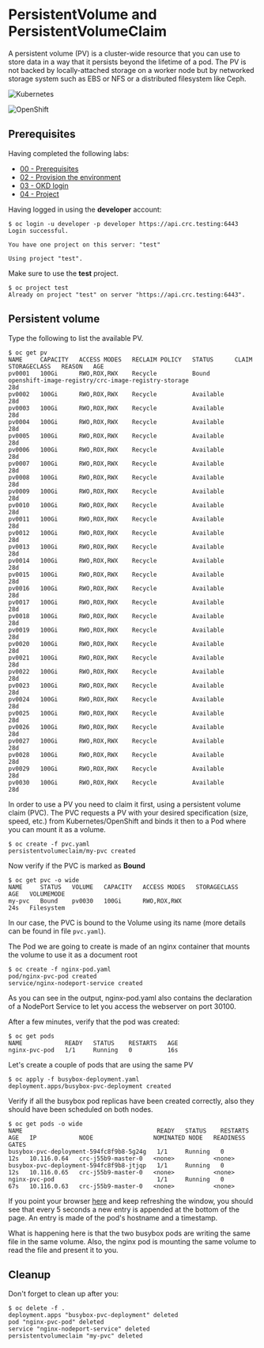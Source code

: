 # PersistentVolume and PersistentVolumeClaim

A persistent volume (PV) is a cluster-wide resource that you can use to store data in a way that it persists beyond the lifetime of a pod. The PV is not backed by locally-attached storage on a worker node but by networked storage system such as EBS or NFS or a distributed filesystem like Ceph.


![Kubernetes](https://img.shields.io/badge/Kubernetes-informational?logo=Kubernetes&color=blue&logoColor=white&style=for-the-badge&logoWidth=30)

![OpenShift](https://img.shields.io/badge/OpenShift-informational?logo=Red%20Hat%20Open%20Shift&color=black&logoColor=red&style=for-the-badge&logoWidth=30)


## Prerequisites

Having completed the following labs:

- [00 - Prerequisites](../00-Prerequisites/README.md)
- [02 - Provision the environment](../02-Provision_the_environment/README.md)
- [03 - OKD login](../03-OKD_login/README.md)
- [04 - Project](../04-Project/README.md)

Having logged in using the **developer** account:

```console
$ oc login -u developer -p developer https://api.crc.testing:6443     
Login successful.

You have one project on this server: "test"

Using project "test".
```

Make sure to use the **test** project.

```console
$ oc project test
Already on project "test" on server "https://api.crc.testing:6443".
```

## Persistent volume

Type the following to list the available PV.

```console
$ oc get pv
NAME     CAPACITY   ACCESS MODES   RECLAIM POLICY   STATUS      CLAIM                                                 STORAGECLASS   REASON   AGE
pv0001   100Gi      RWO,ROX,RWX    Recycle          Bound       openshift-image-registry/crc-image-registry-storage                           28d
pv0002   100Gi      RWO,ROX,RWX    Recycle          Available                                                                                 28d
pv0003   100Gi      RWO,ROX,RWX    Recycle          Available                                                                                 28d
pv0004   100Gi      RWO,ROX,RWX    Recycle          Available                                                                                 28d
pv0005   100Gi      RWO,ROX,RWX    Recycle          Available                                                                                 28d
pv0006   100Gi      RWO,ROX,RWX    Recycle          Available                                                                                 28d
pv0007   100Gi      RWO,ROX,RWX    Recycle          Available                                                                                 28d
pv0008   100Gi      RWO,ROX,RWX    Recycle          Available                                                                                 28d
pv0009   100Gi      RWO,ROX,RWX    Recycle          Available                                                                                 28d
pv0010   100Gi      RWO,ROX,RWX    Recycle          Available                                                                                 28d
pv0011   100Gi      RWO,ROX,RWX    Recycle          Available                                                                                 28d
pv0012   100Gi      RWO,ROX,RWX    Recycle          Available                                                                                 28d
pv0013   100Gi      RWO,ROX,RWX    Recycle          Available                                                                                 28d
pv0014   100Gi      RWO,ROX,RWX    Recycle          Available                                                                                 28d
pv0015   100Gi      RWO,ROX,RWX    Recycle          Available                                                                                 28d
pv0016   100Gi      RWO,ROX,RWX    Recycle          Available                                                                                 28d
pv0017   100Gi      RWO,ROX,RWX    Recycle          Available                                                                                 28d
pv0018   100Gi      RWO,ROX,RWX    Recycle          Available                                                                                 28d
pv0019   100Gi      RWO,ROX,RWX    Recycle          Available                                                                                 28d
pv0020   100Gi      RWO,ROX,RWX    Recycle          Available                                                                                 28d
pv0021   100Gi      RWO,ROX,RWX    Recycle          Available                                                                                 28d
pv0022   100Gi      RWO,ROX,RWX    Recycle          Available                                                                                 28d
pv0023   100Gi      RWO,ROX,RWX    Recycle          Available                                                                                 28d
pv0024   100Gi      RWO,ROX,RWX    Recycle          Available                                                                                 28d
pv0025   100Gi      RWO,ROX,RWX    Recycle          Available                                                                                 28d
pv0026   100Gi      RWO,ROX,RWX    Recycle          Available                                                                                 28d
pv0027   100Gi      RWO,ROX,RWX    Recycle          Available                                                                                 28d
pv0028   100Gi      RWO,ROX,RWX    Recycle          Available                                                                                 28d
pv0029   100Gi      RWO,ROX,RWX    Recycle          Available                                                                                 28d
pv0030   100Gi      RWO,ROX,RWX    Recycle          Available                                                                                 28d
```

In order to use a PV you need to claim it first, using a persistent volume claim (PVC). The PVC requests a PV with your desired specification (size, speed, etc.) from Kubernetes/OpenShift and binds it then to a Pod where you can mount it as a volume. 

```console
$ oc create -f pvc.yaml
persistentvolumeclaim/my-pvc created
```

Now verify if the PVC is marked as **Bound**

```console
$ oc get pvc -o wide
NAME     STATUS   VOLUME   CAPACITY   ACCESS MODES   STORAGECLASS   AGE   VOLUMEMODE
my-pvc   Bound    pv0030   100Gi      RWO,ROX,RWX                   24s   Filesystem
```

In our case, the PVC is bound to the Volume using its name (more details can be found in file `pvc.yaml`).

The Pod we are going to create is made of an nginx container that mounts the volume to use it as a document root

```console
$ oc create -f nginx-pod.yaml
pod/nginx-pvc-pod created
service/nginx-nodeport-service created
```

As you can see in the output, nginx-pod.yaml also contains the declaration of a NodePort Service to let you access the webserver on port 30100.

After a few minutes, verify that the pod was created:

```console
$ oc get pods
NAME            READY   STATUS    RESTARTS   AGE
nginx-pvc-pod   1/1     Running   0          16s
```

Let's create a couple of pods that are using the same PV

```console
$ oc apply -f busybox-deployment.yaml
deployment.apps/busybox-pvc-deployment created
```

Verify if all the busybox pod replicas have been created correctly, also they should have been scheduled on both nodes.

```console
$ oc get pods -o wide
NAME                                      READY   STATUS    RESTARTS   AGE   IP            NODE                 NOMINATED NODE   READINESS GATES
busybox-pvc-deployment-594fc8f9b8-5g24g   1/1     Running   0          12s   10.116.0.64   crc-j55b9-master-0   <none>           <none>
busybox-pvc-deployment-594fc8f9b8-jtjqp   1/1     Running   0          12s   10.116.0.65   crc-j55b9-master-0   <none>           <none>
nginx-pvc-pod                             1/1     Running   0          67s   10.116.0.63   crc-j55b9-master-0   <none>           <none>
```

If you point your browser [here](http://api.crc.testing:30100) and keep refreshing the window, you should see that every 5 seconds a new entry is appended at the bottom of the page. An entry is made of the pod's hostname and a timestamp. 

What is happening here is that the two busybox pods are writing the same file in the same volume. Also, the nginx pod is mounting the same volume to read the file and present it to you.

## Cleanup

Don't forget to clean up after you:

```console
$ oc delete -f .
deployment.apps "busybox-pvc-deployment" deleted
pod "nginx-pvc-pod" deleted
service "nginx-nodeport-service" deleted
persistentvolumeclaim "my-pvc" deleted
```


